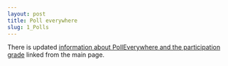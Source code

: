 ```yaml
---
layout: post
title: Poll everywhere
slug: 1_Polls
---
```


There is updated [information about PollEverywhere and the participation grade](/participation.html) linked from the main page.


